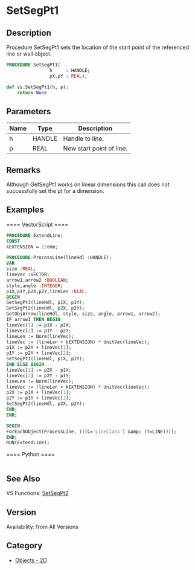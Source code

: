 # SetSegPt1

## Description
Procedure SetSegPt1 sets the location of the start point of the referenced line or wall object.

```pascal
PROCEDURE SetSegPt1(
				h     : HANDLE;
				pX,pY : REAL);
```

```python
def vs.SetSegPt1(h, p):
    return None
```

## Parameters
|Name|Type|Description|
|---|---|---|
|h|HANDLE|Handle to line.|
|p|REAL|New start point of line.|

## Remarks
Although GetSegPt1 works on linear dimensions this call does not successfully set the pt for a dimension.

## Examples
==== VectorScript ====
```pascal
PROCEDURE ExtendLine;
CONST
kEXTENSION = 250mm;

PROCEDURE ProcessLine(lineHdl :HANDLE);
VAR
size :REAL;
lineVec :VECTOR;
arrow1,arrow2 :BOOLEAN;
style,angle :INTEGER;
p1X,p1Y,p2X,p2Y,lineLen :REAL;
BEGIN
GetSegPt1(lineHdl, p1X, p1Y);
GetSegPt2(lineHdl, p2X, p2Y);
GetObjArrow(lineHdl, style, size, angle, arrow1, arrow2);
IF arrow1 THEN BEGIN
lineVec[1] := p1X - p2X;
lineVec[2] := p1Y - p2Y;
lineLen := Norm(lineVec);
lineVec := (lineLen + kEXTENSION) * UnitVec(lineVec);
p1X := p2X + lineVec[1];
p1Y := p2Y + lineVec[2];
SetSegPt1(lineHdl, p1X, p1Y);
END ELSE BEGIN
lineVec[1] := p2X - p1X;
lineVec[2] := p2Y - p1Y;
lineLen := Norm(lineVec);
lineVec := (lineLen + kEXTENSION) * UnitVec(lineVec);
p2X := p1X + lineVec[1];
p2Y := p1Y + lineVec[2];
SetSegPt2(lineHdl, p2X, p2Y);
END;
END;

BEGIN
ForEachObject(ProcessLine, (((C='LineClass') &amp; (T=LINE))));
END;
RUN(ExtendLine);
```
==== Python ====
```python

```

## See Also
VS Functions:
[SetSegPt2](SetSegPt2.md)

## Version
Availability: from All Versions

## Category
* [Objects - 2D](../Categories/Objects%20-%202D.md)
